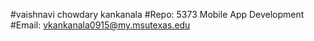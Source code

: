 #vaishnavi chowdary kankanala
#Repo: 5373 Mobile App Development
#Email: vkankanala0915@my.msutexas.edu
